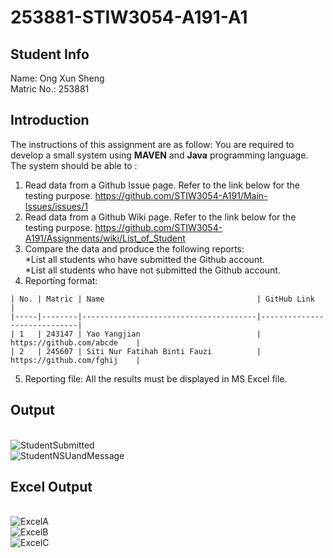 # 253881-STIW3054-A191-A1

## Student Info
Name: Ong Xun Sheng
<br>Matric No.: 253881

## Introduction
The instructions of this assignment are as follow:
You are required to develop a small system using **MAVEN** and **Java** programming language. The system should be able to :
1. Read data from a Github Issue page. Refer to the link below for the testing purpose.
https://github.com/STIW3054-A191/Main-Issues/issues/1
2. Read data from a Github Wiki page. Refer to the link below for the testing purpose.
https://github.com/STIW3054-A191/Assignments/wiki/List_of_Student
3. Compare the data and produce the following reports:
<br>*List all students who have submitted the Github account.
<br>*List all students who have not submitted the Github account.
4. Reporting format:
```code 
| No. | Matric | Name                                  | GitHub Link                 |
|-----|--------|---------------------------------------|-----------------------------|
| 1   | 243147 | Yao Yangjian                          | https://github.com/abcde    |
| 2   | 245607 | Siti Nur Fatihah Binti Fauzi          | https://github.com/fghij    |
```
5. Reporting file: All the results must be displayed in MS Excel file.

## Output
<br>![StudentSubmitted](https://user-images.githubusercontent.com/38216203/67127084-2cc2f300-f22b-11e9-8d66-8948b30309ab.PNG)
<br>![StudentNSUandMessage](https://user-images.githubusercontent.com/38216203/67127523-25501980-f22c-11e9-8b0c-ca5f3b4dbdee.PNG)

## Excel Output 
<br>![ExcelA](https://user-images.githubusercontent.com/38216203/67127763-8bd53780-f22c-11e9-8f27-05bafa8aed3e.PNG)
<br>![ExcelB](https://user-images.githubusercontent.com/38216203/67127766-8d9efb00-f22c-11e9-9cfb-710444ffa234.PNG)
<br>![ExcelC](https://user-images.githubusercontent.com/38216203/67127772-8f68be80-f22c-11e9-8834-c9980b5371a0.PNG)

